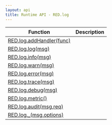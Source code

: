 ```yaml
---
layout: api
title: Runtime API - RED.log
---
```


 Function                               | Description
----------------------------------------|-------------------------
[RED.log.addHandler(func)](#addhandler) |
[RED.log.log(msg)](#log)                |
[RED.log.info(msg)](#info)              |
[RED.log.warn(msg)](#warn)              |
[RED.log.error(msg)](#error)            |
[RED.log.trace(msg)](#trace)            |
[RED.log.debug(msg)](#debug)            |
[RED.log.metric()](#metric)             |
[RED.log.audit(msg,req)](#audit)        |
[RED.log._(msg,options)](#i18n)         |

